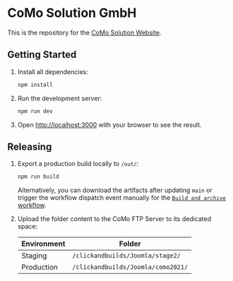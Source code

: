 # CoMo Solution GmbH

This is the repository for the [CoMo Solution Website](https://como-solution.de).

## Getting Started

1. Install all dependencies:

   ```bash
   npm install
   ```

1. Run the development server:

   ```bash
   npm run dev
   ```

1. Open [http://localhost:3000](http://localhost:3000) with your browser to see the result.

## Releasing

1. Export a production build locally to `/out/`:

   ```bash
   npm run build
   ```

   Alternatively, you can download the artifacts after updating `main` or trigger the workflow dispatch event manually for the [`Build and archive` workflow](https://github.com/ericschmidt14/como-new/actions/workflows/main.yml).

1. Upload the folder content to the CoMo FTP Server to its dedicated space:

   | Environment | Folder                             |
   | ----------- | ---------------------------------- |
   | Staging     | `/clickandbuilds/Joomla/stage2/`   |
   | Production  | `/clickandbuilds/Joomla/como2021/` |
